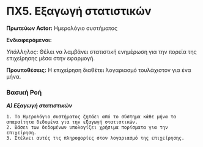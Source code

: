 ﻿# ΠΧ5. Εξαγωγή στατιστικών
**Πρωτεύων Actor:** Ημερολόγιο συστήματος

**Ενδιαφερόμενοι:**

*Υπάλληλος*: Θέλει να λαμβάνει στατιστική ενημέρωση για την πορεία της επιχείρησης μέσα στην εφαρμογή.

**Προυποθέσεις:** Η επιχείρηση διαθέτει λογαριασμό τουλάχιστον για ένα μήνα.
### Βασική Ροή

***Α) Εξαγωγή στατιστικών***

	1. Το Ημερολόγιο συστήματος ζητάει από το σύστημα κάθε μήνα τα απαραίτητα δεδομένα για την εξαγωγή στατιστικών.
	2. Βάσει των δεδομένων υπολογίζει χρήσιμα πορίσματα για την επιχείρηση.
	3. Στέλνει αυτές τις πληροφορίες στον λογαριασμό της επιχείρησης.
	
